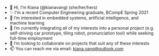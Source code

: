- 👋  Hi, I’m Kiana (@kianavang) (she/her/hers)
- ✨  I'm a recent Computer Engineering graduate, BCompE Spring 2021
- 👀  I’m interested in embedded systems, artificial intelligence, and machine learning
- 🌱  I’m currently integrating all of my interests into a personal project (e.g. self-driving car prototype, tiling robot, pronunciation tool) while seeking full-time employment
- 💞️  I’m looking to collaborate on projects that suit any of these interests
- 📫  You can reach me via email: kiana.vang@outlook.com

<!---
kianavang/kianavang is a ✨ special ✨ repository because its `README.md` (this file) appears on your GitHub profile.
You can click the Preview link to take a look at your changes.
--->

